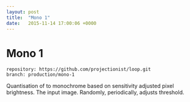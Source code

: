 ```yaml
---
layout: post
title:  "Mono 1"
date:   2015-11-14 17:00:06 +0000
---
```


# Mono 1

```
repository: https://github.com/projectionist/loop.git
branch: production/mono-1
```
Quantisation of to monochrome based on sensitivity adjusted pixel brightness.
The input image. Randomly, periodically, adjusts threshold.

